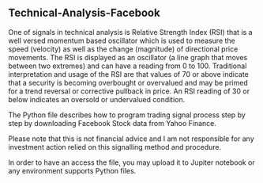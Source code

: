 ## Technical-Analysis-Facebook

One of signals in technical analysis is Relative Strength Index (RSI) that is a well versed momentum based oscillator which is used to measure the speed (velocity) as well as the change (magnitude) of directional price movements. The RSI is displayed as an oscillator (a line graph that moves between two extremes) and can have a reading from 0 to 100. Traditional interpretation and usage of the RSI are that values of 70 or above indicate that a security is becoming overbought or overvalued and may be primed for a trend reversal or corrective pullback in price. An RSI reading of 30 or below indicates an oversold or undervalued condition.

The Python file describes how to program trading signal process step by step by downloading Facebook Stock data from Yahoo Finance.

Please note that this is not financial advice and I am not responsible for any investment action relied on this signalling method and procedure. 

In order to have an access the file, you may upload it to Jupiter notebook or any environment supports Python files.



